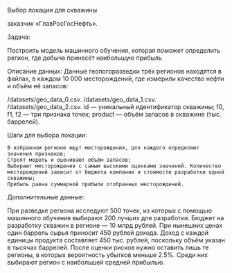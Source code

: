 Выбор локации для скважины

заказчик «ГлавРосГосНефть».

Задача:

Построить модель машинного обучения, которая поможет определить регион, где добыча принесёт наибольшую прибыль

Описание данных: Данные геологоразведки трёх регионов находятся в файлах, в каждом 10 000 месторождений, где измерили качество нефти и объём её запасов:

/datasets/geo_data_0.csv.
/datasets/geo_data_1.csv.
/datasets/geo_data_2.csv.
id — уникальный идентификатор скважины;
f0, f1, f2 — три признака точек;
product — объём запасов в скважине (тыс. баррелей).

Шаги для выбора локации:

    В избранном регионе ищут месторождения, для каждого определяют значения признаков;
    Строят модель и оценивают объём запасов;
    Выбирают месторождения с самым высокими оценками значений. Количество месторождений зависит от бюджета компании и стоимости разработки одной скважины;
    Прибыль равна суммарной прибыли отобранных месторождений.

Дополнительные данные:

При разведке региона исследуют 500 точек, из которых с помощью машинного обучения выбирают 200 лучших для разработки.
Бюджет на разработку скважин в регионе — 10 млрд рублей.
При нынешних ценах один баррель сырья приносит 450 рублей дохода. Доход с каждой единицы продукта составляет 450 тыс. рублей, поскольку объём указан в тысячах баррелей.
После оценки рисков нужно оставить лишь те регионы, в которых вероятность убытков меньше 2.5%. Среди них выбирают регион с наибольшей средней прибылью.

